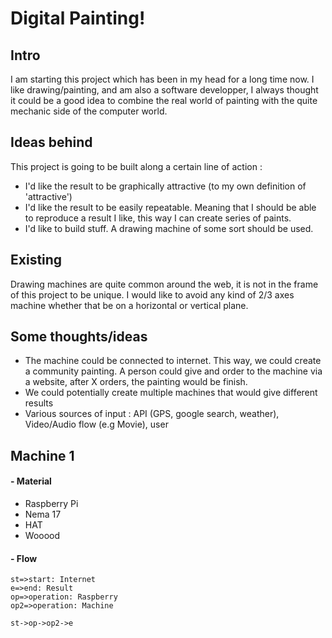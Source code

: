 Digital Painting!
===================

Intro
--------
I am starting this project which has been in my head for a long time now. I like drawing/painting, and am also a software developper, I always thought it could be a good idea to combine the real world of painting with the quite mechanic side of the computer world. 

Ideas behind 
------------------

This project is going to be built along a certain line of action :

 - I'd like the result to be graphically attractive (to my own definition of 'attractive')
 - I'd like the result to be easily repeatable. Meaning that I should be able to reproduce a result I like, this way I can create series of paints.
 - I'd like to build stuff. A drawing machine of some sort should be used.
 
Existing
-----------
Drawing machines are quite common around the web, it is not in the frame of this project to be unique. I would like to avoid any kind of 2/3 axes machine whether that be on a horizontal or vertical plane. 

Some thoughts/ideas
------------------------------

 - The machine could be connected to internet. This way, we could create a community painting. A person could give and order to the machine via a website, after X orders, the painting would be finish.  
 - We could potentially create multiple machines that would give different results
 - Various sources of input : API (GPS, google search, weather), Video/Audio flow (e.g Movie), user

Machine 1
------------

#### - Material
 - Raspberry Pi 
 - Nema 17
 - HAT
 - Wooood

#### - Flow

```flow
st=>start: Internet
e=>end: Result
op=>operation: Raspberry
op2=>operation: Machine

st->op->op2->e
```

